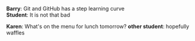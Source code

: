 **Barry**: Git and GitHub has a step learning curve  
**Student**: It is not that bad

**Karen**: What's on the menu for lunch tomorrow?
**other student**: hopefully waffles
